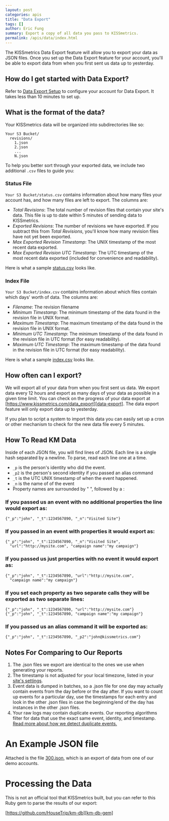 ```yaml
---
layout: post
categories: apis
title: "Data Export"
tags: []
author: Eric Fung
summary: Export a copy of all data you pass to KISSmetrics.
permalink: /apis/data/index.html
---
```

The KISSmetrics Data Export feature will allow you to export your data as JSON files. Once you set up the Data Export feature for your account, you'll be able to export data from when you first sent us data up to yesterday.

## How do I get started with Data Export?

Refer to [Data Export Setup][setup] to configure your account for Data Export. It takes less than 10 minutes to set up.

## What is the format of the data?

Your KISSmetrics data will be organized into subdirectories like so:

    Your S3 Bucket/
      revisions/
        1.json
        2.json
        ...
        N.json

<!--
(Previously, before October 2012, the data was organized like so:)
    2011/
      Jan/
       2011-01-01.json
       2011-01-02.json
       ...
     Feb/
       ...
-->

To help you better sort through your exported data, we include two additional `.csv` files to guide you:

### Status File

`Your S3 Bucket/status.csv` contains information about how many files your account has, and how many files are left to export. The columns are:

* *Total Revisions*: The total number of revision files that contain your site's data. This file is up to date within 5 minutes of sending data to KISSmetrics.
* *Exported Revisions*: The number of revisions we have exported. If you subtract this from *Total Revisions*, you'll know how many revision files have not yet been exported. 
* *Max Exported Revision Timestamp*: The UNIX timestamp of the most recent data exported.
* *Max Exported Revision UTC Timestamp*: The UTC timestamp of the most recent data exported (included for convenience and readability).

Here is what a sample [status.csv][sample-status] looks like.

### Index File

`Your S3 Bucket/index.csv` contains information about which files contain which days' worth of data. The columns are:

* *Filename*: The revision filename
* *Minimum Timestamp*: The minimum timestamp of the data found in the revision file in UNIX format.
* *Maximum Timestamp*: The maximum timestamp of the data found in the revision file in UNIX format.
* *Minimum UTC Timestamp*: The minimum timestamp of the data found in the revision file in UTC format (for easy readability).
* *Maximum UTC Timestamp*: The maximum timestamp of the data found in the revision file in UTC format (for easy readability).

Here is what a sample [index.csv][sample-index] looks like.

## How often can I export?

We will export all of your data from when you first sent us data. We export data every 12 hours and export as many days of your data as possible in a given time limit. You can check on the progress of your data export at [https://www.kissmetrics.com/data_export][data-export]. The data export feature will only export data up to yesterday.

If you plan to script a system to import this data you can easily set up a cron or other mechanism to check for the new data file every 5 minutes.
 
## How To Read KM Data

Inside of each JSON file, you will find lines of JSON. Each line is a single hash separated by a newline. To parse, read each line one at a time.

* `_p` is the person's identity who did the event.
* `_p2` is the person's second identity if you passed an alias command
* `_t` is the UTC UNIX timestamp of when the event happened.
* `_n` is the name of of the event
* Property names are surrounded by " ", followed by a :

### If you passed us an event with no additional properties the line would export as:

    {"_p":"john", "_t":1234567890, "_n":"Visited Site"}

### If you passed in an event with properties it would export as:

    {"_p":"john", "_t":1234567890, "_n":"Visited Site",
      "url":"http://mysite.com", "campaign name":"my campaign"}

### If you passed us just properties with no event it would export as:

    {"_p":"john", "_t":1234567890, "url":"http://mysite.com",
      "campaign name":"my campaign"}

### If you set each property as two separate calls they will be exported as two separate lines:

    {"_p":"john", "_t":1234567890, "url":"http://mysite.com"}
    {"_p":"john", "_t":1234567890, "campaign name":"my campaign"}

### If you passed us an alias command it will be exported as:

    {"_p":"john", "_t":1234567890, "_p2":"john@kissmetrics.com"}
 
## Notes For Comparing to Our Reports

1. The .json files we export are identical to the ones we use when generating your reports.
2. The timestamp is not adjusted for your local timezone, listed in your [site's settings][settings].
3. Event data is dumped in batches, so a .json file for one day may actually contain events from the day before or the day after. If you want to count up events for a particular day, use the timestamps for each entry and look in the other .json files in case the beginning/end of the day has instances in the other .json files.
4. Your raw logs may contain duplicate events. Our reporting algorithms filter for data that use the exact same event, identity, and timestamp. [Read more about how we detect duplicate events.][dupes]

# An Example JSON file

Attached is the file [300.json][sample-json], which is an export of data from one of our demo accounts.

# Processing the Data

This is not an official tool that KISSmetrics built, but you can refer to this Ruby gem to parse the results of our export:

[https://github.com/HouseTrip/km-db][km-db-gem]

[sample-json]: https://s3.amazonaws.com/kissmetrics-support-files/assets/apis/data/300.json
[sample-status]: https://s3.amazonaws.com/kissmetrics-support-files/assets/apis/data/status.csv
[sample-index]: https://s3.amazonaws.com/kissmetrics-support-files/assets/apis/data/index.csv

[setup]: /apis/data/data-export-setup
[data-export]: https://www.kissmetrics.com/data_export
[dupes]: /troubleshooting/detecting-duplicates
[settings]: https://www.kissmetrics.com/product.edit
[km-db-gem]: https://github.com/HouseTrip/km-db
